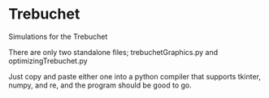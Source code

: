 # Trebuchet
Simulations for the Trebuchet

There are only two standalone files; trebuchetGraphics.py and optimizingTrebuchet.py

Just copy and paste either one into a python compiler that supports tkinter, numpy, and re, and the program should be good to go.
